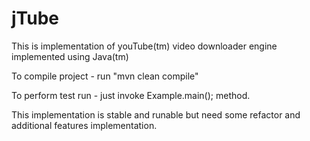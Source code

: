 # jTube
This is implementation of youTube(tm) video downloader engine implemented using Java(tm)

To compile project - run "mvn clean compile"

To perform test run - just invoke Example.main(); method.

This implementation is stable and runable but need some refactor and additional features implementation.
